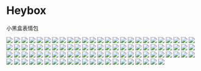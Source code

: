 # Heybox

小黑盒表情包

![](https://cdn.jsdelivr.net/gh/2x-ercha/twikoo-magic/image/Heybox/expression_cube.png)
![](https://cdn.jsdelivr.net/gh/2x-ercha/twikoo-magic/image/Heybox/expression_cube_bingbujiandan.png)
![](https://cdn.jsdelivr.net/gh/2x-ercha/twikoo-magic/image/Heybox/expression_cube_bizui.png)
![](https://cdn.jsdelivr.net/gh/2x-ercha/twikoo-magic/image/Heybox/expression_cube_cangsang.png)
![](https://cdn.jsdelivr.net/gh/2x-ercha/twikoo-magic/image/Heybox/expression_cube_dalian.png)
![](https://cdn.jsdelivr.net/gh/2x-ercha/twikoo-magic/image/Heybox/expression_cube_doge.png)
![](https://cdn.jsdelivr.net/gh/2x-ercha/twikoo-magic/image/Heybox/expression_cube_gandong.png)
![](https://cdn.jsdelivr.net/gh/2x-ercha/twikoo-magic/image/Heybox/expression_cube_guai.png)
![](https://cdn.jsdelivr.net/gh/2x-ercha/twikoo-magic/image/Heybox/expression_cube_gugu.png)
![](https://cdn.jsdelivr.net/gh/2x-ercha/twikoo-magic/image/Heybox/expression_cube_han.png)
![](https://cdn.jsdelivr.net/gh/2x-ercha/twikoo-magic/image/Heybox/expression_cube_hbi.png)
![](https://cdn.jsdelivr.net/gh/2x-ercha/twikoo-magic/image/Heybox/expression_cube_heirenwenhao.png)
![](https://cdn.jsdelivr.net/gh/2x-ercha/twikoo-magic/image/Heybox/expression_cube_huaji.png)
![](https://cdn.jsdelivr.net/gh/2x-ercha/twikoo-magic/image/Heybox/expression_cube_jiayou.png)
![](https://cdn.jsdelivr.net/gh/2x-ercha/twikoo-magic/image/Heybox/expression_cube_jingya.png)
![](https://cdn.jsdelivr.net/gh/2x-ercha/twikoo-magic/image/Heybox/expression_cube_kaixin.png)
![](https://cdn.jsdelivr.net/gh/2x-ercha/twikoo-magic/image/Heybox/expression_cube_ku.png)
![](https://cdn.jsdelivr.net/gh/2x-ercha/twikoo-magic/image/Heybox/expression_cube_kun.png)
![](https://cdn.jsdelivr.net/gh/2x-ercha/twikoo-magic/image/Heybox/expression_cube_kuqi.png)
![](https://cdn.jsdelivr.net/gh/2x-ercha/twikoo-magic/image/Heybox/expression_cube_nu.png)
![](https://cdn.jsdelivr.net/gh/2x-ercha/twikoo-magic/image/Heybox/expression_cube_penshui.png)
![](https://cdn.jsdelivr.net/gh/2x-ercha/twikoo-magic/image/Heybox/expression_cube_qiliang.png)
![](https://cdn.jsdelivr.net/gh/2x-ercha/twikoo-magic/image/Heybox/expression_cube_shengqi.png)
![](https://cdn.jsdelivr.net/gh/2x-ercha/twikoo-magic/image/Heybox/expression_cube_shuijiao.png)
![](https://cdn.jsdelivr.net/gh/2x-ercha/twikoo-magic/image/Heybox/expression_cube_tanqi.png)
![](https://cdn.jsdelivr.net/gh/2x-ercha/twikoo-magic/image/Heybox/expression_cube_tanshou.png)
![](https://cdn.jsdelivr.net/gh/2x-ercha/twikoo-magic/image/Heybox/expression_cube_tu.png)
![](https://cdn.jsdelivr.net/gh/2x-ercha/twikoo-magic/image/Heybox/expression_cube_wa.png)
![](https://cdn.jsdelivr.net/gh/2x-ercha/twikoo-magic/image/Heybox/expression_cube_weiqu.png)
![](https://cdn.jsdelivr.net/gh/2x-ercha/twikoo-magic/image/Heybox/expression_cube_weixiao.png)
![](https://cdn.jsdelivr.net/gh/2x-ercha/twikoo-magic/image/Heybox/expression_cube_wulianku.png)
![](https://cdn.jsdelivr.net/gh/2x-ercha/twikoo-magic/image/Heybox/expression_cube_xia.png)
![](https://cdn.jsdelivr.net/gh/2x-ercha/twikoo-magic/image/Heybox/expression_cube_xiaocry.png)
![](https://cdn.jsdelivr.net/gh/2x-ercha/twikoo-magic/image/Heybox/expression_cube_xihuan.png)
![](https://cdn.jsdelivr.net/gh/2x-ercha/twikoo-magic/image/Heybox/expression_cube_xuexi.png)
![](https://cdn.jsdelivr.net/gh/2x-ercha/twikoo-magic/image/Heybox/expression_cube_yun.png)
![](https://cdn.jsdelivr.net/gh/2x-ercha/twikoo-magic/image/Heybox/expression_cube_zan.png)
![](https://cdn.jsdelivr.net/gh/2x-ercha/twikoo-magic/image/Heybox/expression_heyboxgirl.png)
![](https://cdn.jsdelivr.net/gh/2x-ercha/twikoo-magic/image/Heybox/expression_heyboxgirl_v2.png)
![](https://cdn.jsdelivr.net/gh/2x-ercha/twikoo-magic/image/Heybox/expression_heygirl.png)
![](https://cdn.jsdelivr.net/gh/2x-ercha/twikoo-magic/image/Heybox/expression_heygirl_aidao.png)
![](https://cdn.jsdelivr.net/gh/2x-ercha/twikoo-magic/image/Heybox/expression_heygirl_baipiaoguai.png)
![](https://cdn.jsdelivr.net/gh/2x-ercha/twikoo-magic/image/Heybox/expression_heygirl_chi.png)
![](https://cdn.jsdelivr.net/gh/2x-ercha/twikoo-magic/image/Heybox/expression_heygirl_chigua.png)
![](https://cdn.jsdelivr.net/gh/2x-ercha/twikoo-magic/image/Heybox/expression_heygirl_eihei.png)
![](https://cdn.jsdelivr.net/gh/2x-ercha/twikoo-magic/image/Heybox/expression_heygirl_haha.png)
![](https://cdn.jsdelivr.net/gh/2x-ercha/twikoo-magic/image/Heybox/expression_heygirl_haixiu.png)
![](https://cdn.jsdelivr.net/gh/2x-ercha/twikoo-magic/image/Heybox/expression_heygirl_henaicha.png)
![](https://cdn.jsdelivr.net/gh/2x-ercha/twikoo-magic/image/Heybox/expression_heygirl_huaji.png)
![](https://cdn.jsdelivr.net/gh/2x-ercha/twikoo-magic/image/Heybox/expression_heygirl_jing.png)
![](https://cdn.jsdelivr.net/gh/2x-ercha/twikoo-magic/image/Heybox/expression_heygirl_jixialai.png)
![](https://cdn.jsdelivr.net/gh/2x-ercha/twikoo-magic/image/Heybox/expression_heygirl_kaikele.png)
![](https://cdn.jsdelivr.net/gh/2x-ercha/twikoo-magic/image/Heybox/expression_heygirl_ku.png)
![](https://cdn.jsdelivr.net/gh/2x-ercha/twikoo-magic/image/Heybox/expression_heygirl_kujiuruhou.png)
![](https://cdn.jsdelivr.net/gh/2x-ercha/twikoo-magic/image/Heybox/expression_heygirl_nielian.png)
![](https://cdn.jsdelivr.net/gh/2x-ercha/twikoo-magic/image/Heybox/expression_heygirl_qiaokaixin.png)
![](https://cdn.jsdelivr.net/gh/2x-ercha/twikoo-magic/image/Heybox/expression_heygirl_qiehua.png)
![](https://cdn.jsdelivr.net/gh/2x-ercha/twikoo-magic/image/Heybox/expression_heygirl_rua.png)
![](https://cdn.jsdelivr.net/gh/2x-ercha/twikoo-magic/image/Heybox/expression_heygirl_toukan.png)
![](https://cdn.jsdelivr.net/gh/2x-ercha/twikoo-magic/image/Heybox/expression_heygirl_tu.png)
![](https://cdn.jsdelivr.net/gh/2x-ercha/twikoo-magic/image/Heybox/expression_heygirl_wuyu.png)
![](https://cdn.jsdelivr.net/gh/2x-ercha/twikoo-magic/image/Heybox/expression_heygirl_xihuan.png)
![](https://cdn.jsdelivr.net/gh/2x-ercha/twikoo-magic/image/Heybox/expression_heygirl_yiwen.png)
![](https://cdn.jsdelivr.net/gh/2x-ercha/twikoo-magic/image/Heybox/expression_heygirl_zhe.png)
![](https://cdn.jsdelivr.net/gh/2x-ercha/twikoo-magic/image/Heybox/expression_heziji_1.png)
![](https://cdn.jsdelivr.net/gh/2x-ercha/twikoo-magic/image/Heybox/expression_heziji_10.png)
![](https://cdn.jsdelivr.net/gh/2x-ercha/twikoo-magic/image/Heybox/expression_heziji_11.png)
![](https://cdn.jsdelivr.net/gh/2x-ercha/twikoo-magic/image/Heybox/expression_heziji_12.png)
![](https://cdn.jsdelivr.net/gh/2x-ercha/twikoo-magic/image/Heybox/expression_heziji_13.png)
![](https://cdn.jsdelivr.net/gh/2x-ercha/twikoo-magic/image/Heybox/expression_heziji_14.png)
![](https://cdn.jsdelivr.net/gh/2x-ercha/twikoo-magic/image/Heybox/expression_heziji_15.png)
![](https://cdn.jsdelivr.net/gh/2x-ercha/twikoo-magic/image/Heybox/expression_heziji_16.png)
![](https://cdn.jsdelivr.net/gh/2x-ercha/twikoo-magic/image/Heybox/expression_heziji_17.png)
![](https://cdn.jsdelivr.net/gh/2x-ercha/twikoo-magic/image/Heybox/expression_heziji_18.png)
![](https://cdn.jsdelivr.net/gh/2x-ercha/twikoo-magic/image/Heybox/expression_heziji_19.png)
![](https://cdn.jsdelivr.net/gh/2x-ercha/twikoo-magic/image/Heybox/expression_heziji_2.png)
![](https://cdn.jsdelivr.net/gh/2x-ercha/twikoo-magic/image/Heybox/expression_heziji_20.png)
![](https://cdn.jsdelivr.net/gh/2x-ercha/twikoo-magic/image/Heybox/expression_heziji_21.png)
![](https://cdn.jsdelivr.net/gh/2x-ercha/twikoo-magic/image/Heybox/expression_heziji_22.png)
![](https://cdn.jsdelivr.net/gh/2x-ercha/twikoo-magic/image/Heybox/expression_heziji_23.png)
![](https://cdn.jsdelivr.net/gh/2x-ercha/twikoo-magic/image/Heybox/expression_heziji_24.png)
![](https://cdn.jsdelivr.net/gh/2x-ercha/twikoo-magic/image/Heybox/expression_heziji_25.png)
![](https://cdn.jsdelivr.net/gh/2x-ercha/twikoo-magic/image/Heybox/expression_heziji_26.png)
![](https://cdn.jsdelivr.net/gh/2x-ercha/twikoo-magic/image/Heybox/expression_heziji_27.png)
![](https://cdn.jsdelivr.net/gh/2x-ercha/twikoo-magic/image/Heybox/expression_heziji_28.png)
![](https://cdn.jsdelivr.net/gh/2x-ercha/twikoo-magic/image/Heybox/expression_heziji_29.png)
![](https://cdn.jsdelivr.net/gh/2x-ercha/twikoo-magic/image/Heybox/expression_heziji_3.png)
![](https://cdn.jsdelivr.net/gh/2x-ercha/twikoo-magic/image/Heybox/expression_heziji_30.png)
![](https://cdn.jsdelivr.net/gh/2x-ercha/twikoo-magic/image/Heybox/expression_heziji_31.png)
![](https://cdn.jsdelivr.net/gh/2x-ercha/twikoo-magic/image/Heybox/expression_heziji_32.png)
![](https://cdn.jsdelivr.net/gh/2x-ercha/twikoo-magic/image/Heybox/expression_heziji_4.png)
![](https://cdn.jsdelivr.net/gh/2x-ercha/twikoo-magic/image/Heybox/expression_heziji_5.png)
![](https://cdn.jsdelivr.net/gh/2x-ercha/twikoo-magic/image/Heybox/expression_heziji_6.png)
![](https://cdn.jsdelivr.net/gh/2x-ercha/twikoo-magic/image/Heybox/expression_heziji_7.png)
![](https://cdn.jsdelivr.net/gh/2x-ercha/twikoo-magic/image/Heybox/expression_heziji_8.png)
![](https://cdn.jsdelivr.net/gh/2x-ercha/twikoo-magic/image/Heybox/expression_heziji_9.png)
